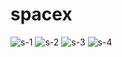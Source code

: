 # spacex


![s-1](https://user-images.githubusercontent.com/82275547/114274765-a06b4800-9a3d-11eb-8a26-7f969871fd8e.PNG)
![s-2](https://user-images.githubusercontent.com/82275547/114274784-b973f900-9a3d-11eb-917b-69c4b1adb50f.PNG)
![s-3](https://user-images.githubusercontent.com/82275547/114274786-bd078000-9a3d-11eb-8ee9-1bf017bb0431.PNG)
![s-4](https://user-images.githubusercontent.com/82275547/114274793-c0027080-9a3d-11eb-9b2c-96cc294dff32.PNG)
